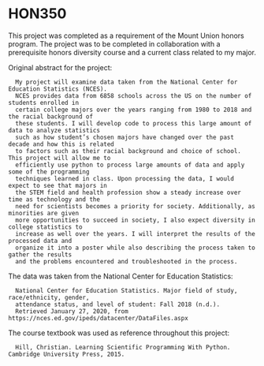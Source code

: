 # HON350
This project was completed as a requirement of the Mount Union honors program. The project was to be completed in collaboration 
with a prerequisite honors diversity course and a current class related to my major.

Original abstract for the project:

      My project will examine data taken from the National Center for Education Statistics (NCES). 
      NCES provides data from 6858 schools across the US on the number of students enrolled in 
      certain college majors over the years ranging from 1980 to 2018 and the racial background of  
      these students. I will develop code to process this large amount of data to analyze statistics 
      such as how student’s chosen majors have changed over the past decade and how this is related 
      to factors such as their racial background and choice of school. This project will allow me to 
      efficiently use python to process large amounts of data and apply some of the programming 
      techniques learned in class. Upon processing the data, I would expect to see that majors in 
      the STEM field and health profession show a steady increase over time as technology and the 
      need for scientists becomes a priority for society. Additionally, as minorities are given 
      more opportunities to succeed in society, I also expect diversity in college statistics to 
      increase as well over the years. I will interpret the results of the processed data and 
      organize it into a poster while also describing the process taken to gather the results 
      and the problems encountered and troubleshooted in the process. 

The data was taken from the National Center for Education Statistics:

      National Center for Education Statistics. Major field of study, race/ethnicity, gender, 
      attendance status, and level of student: Fall 2018 (n.d.). 
      Retrieved January 27, 2020, from https://nces.ed.gov/ipeds/datacenter/DataFiles.aspx

The course textbook was used as reference throughout this project:

      Hill, Christian. Learning Scientific Programming With Python. Cambridge University Press, 2015.

